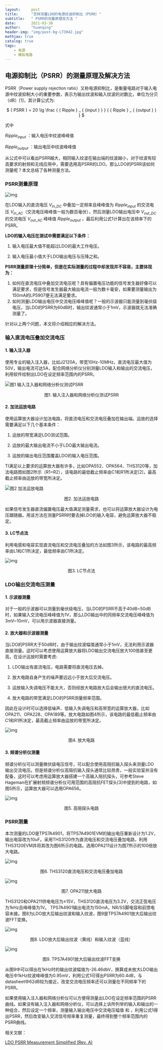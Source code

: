 ```yaml
---
layout:     post
title:      "怎样测量LDO的电源纹波抑制比（PSRR）"
subtitle:   " PSRR的测量原理及方法 "
date:       2021-03-30
author:     "huanqing"
header-img: "img/post-bg-LT3042.jpg"
mathjax: true
catalog: true
tags:
    - 电源
    - 模拟电路
---
```


## 电源抑制比（PSRR）的测量原理及解决方法

PSRR（Power supply rejection ratio）又称电源抑制比，是衡量电路对于输入电源中纹波抑制大小的重要参数，表示为输出纹波和输入纹波的对数比，单位为分贝（dB）[1]，其计算公式为:

<center> $ { PSRR } = 20 \lg \frac {  { Ripple } _ {  {input } } } {  { Ripple } _ {  {output } } } $ </center>

式中

${ Ripple } _ {  {input } }$ ：输入电压中纹波峰峰值

${ Ripple } _ {  {output } }$ ：输出电压中纹波峰峰值

从公式中可以看出PSRR越大，相同输入纹波在输出端的纹波越小，对于纹波有较高要求的射频和无线应用中，需要选用高PSRR的LDO。那么LDO的PSRR该如何测量呢？本文总结了各种测量方法。



### PSRR测量原理

![img](https://gitee.com/hawkingwu/PicGo/raw/master/2018_2D00_02_2D00_28_5F00_134043.png)

在LDO输入的直流电压 ${ V} _ {  {in\_DC} }$ 中叠加一定频率且峰峰值为 ${ Ripple } _ {  {input } }$ 的交流电压 ${ V} _ {  {in\_AC} }$（交流电压峰峰值一般为数百毫伏），然后测量LDO输出电压中 ${ V} _ {  {out\_DC} }$ 的交流电压 ${ V} _ {  {out\_AC} }$ 峰峰值 ${ Ripple } _ {  {output } }$ ，最后利用公式1计算出在该频率下的PSRR。

**LDO的输入电压在测试中需要满足以下条件：**

1. 输入电压最大值不能超过LDO的最大工作电压。

2. 输入电压最小值大于LDO输出电压与压降之和。


**PSRR测量原理十分简单，但是在实际测量的过程中却发现并不容易，主要体现为：**

1. 如何在直流电压中叠加交流电压呢？具有偏置电压功能的信号发生器好像可以满足要求，但是信号发生器最大输出电流一般为数十毫安，如果要测量输出为150mA的LP5907便无法满足要求。
2. 如何测量LDO输出电压中交流电压峰峰值呢？一般的示波器只能测量到毫伏级电压，当LDO的PSRR为60dB时，输出纹波通常小于1mV，示波器就无法准确测量了。

针对以上两个问题，本文将介绍相应的解决方法。



### 输入直流电压叠加交流电压
#### 1. 输入注入器

使用专业的输入注入器，比如J2120A，带宽10Hz-10MHz，直流电压最大值为50V，输出电流可达5A，配合网络分析仪分别测量LDO输入和输出的交流电压，利用软件绘制出LDO在设定频率范围内的PSRR。

![图1 输入注入器和网络分析仪测试PSRR](https://gitee.com/hawkingwu/PicGo/raw/master/2018_2D00_02_2D00_28_5F00_134111.png)

<center> 图1. 输入注入器和网络分析仪测试PSRR </center>



#### 2. 加法运放电路

使用运算放大器设计加法电路，将直流电压和交流电压叠加在输出端。运放的选择需要满足以下几个基本条件：

   1) 运放的带宽满足LDO测试范围。

   2) 运放的最大输出电流不小于LDO最大输出电流。

   3) 运放的输出电压范围覆盖LDO的输入电压范围。

TI满足以上要求的运算放大器有许多，比如OPA552、OPA564、THS3120等，加法电路图如图2所示（R1=R2），该电路的最低截止频率由C1和R1所决定[2]，最高截止频率由运放的带宽所决定。

![图2 加法运放电路](https://gitee.com/hawkingwu/PicGo/raw/master/2018_2D00_02_2D00_28_5F00_134142.png)

<center> 图2. 加法运放电路 </center>

如果信号发生器直流偏置电压最大值满足测量需求，也可以将运算放大器设计为电压跟随器。用该方法在测量PSRR时要去掉LDO的输入电容，避免运算放大器不稳定。



#### 3. LC节点法

利用电感和电容实现直流电压和交流电压叠加的方法如图3所示，该电路的最高频率由L1和C1所决定，最低频率由C1所决定。

![img](https://gitee.com/hawkingwu/PicGo/raw/master/2018_2D00_02_2D00_28_5F00_134157.png)

<center> 图3. LC节点法 </center>



### LDO输出交流电压测量

#### 1. 示波器测量

对于一般的示波器可以测量到毫伏级电压，当LDO的PSRR不高于40dB~50dB时，如果输入交流电压峰峰值为1V，那么LDO输出中的同频率交流电压峰峰值为3mV~10mV，可以用示波器直接测量。

#### 2. 放大器和示波器测量

当LDO的PSRR大于50dB时，由于输出纹波幅值通常小于1mV，无法利用示波器直接测量。这时可以考虑使用运算放大器将LDO输出交流电压放大100倍甚至更高，在设计运放时需要考虑:

   1) LDO输出有直流电压，电路需要将直流电压去掉。

   2) 放大电路自身产生的噪声要远远小于放大后交流电压。

   3) 运放输入失调电压不能太大，否则经放大电路放大后会输出很大的直流电压。

   4) 放大电路的带宽满足LDO的PSRR测量频率范围。

因此在设计时可以选择低噪声、低输入失调电压和高带宽的运算放大器，比如OPA211、OPA228、OPA189等。放大电路如图4所示，该电路的最低截止频率由C1和R1所决定，最高截止频率由运放的带宽所决定。

![img](https://gitee.com/hawkingwu/PicGo/raw/master/2018_2D00_02_2D00_28_5F00_134208.png)

<center> 图4. 放大电路 </center>

#### 3. 频谱分析仪测量

频谱分析仪可以测量微伏级电压信号，可以配合使用高阻抗输入探头来测量LDO输出交流电压。但是频谱分析仪高阻抗输入探头通常比较昂贵，一般实验室并没有配备，这时可以考虑用运算放大器搭建一个高输入阻抗探头，可参考Steve Hageman在扩展射频频谱分析仪可用范围的高阻抗FET探头[3]中提到的电路，如图5所示，运算放大器可以选用OPA656。

![img](https://gitee.com/hawkingwu/PicGo/raw/master/2018_2D00_02_2D00_28_5F00_134232.png)

<center>  图5. 高阻探头电路 </center>



### PSRR测量

本次测量的LDO是TPS7A4901，将TPS7A4901EVM的输出电压重新设计为1.2V，输出电容改为10uF。采用THS3120作为直流电压和交流电压叠加电路，利用THS3120EVM并将其改为图6所示的电路。选用OPA211设计为图7所示的100倍放大电路。

![img](https://gitee.com/hawkingwu/PicGo/raw/master/2018_2D00_02_2D00_28_5F00_134243.png)

<center>  图6. THS3120直流电压和交流电压叠加电路 </center>

![img](https://gitee.com/hawkingwu/PicGo/raw/master/2018_2D00_02_2D00_28_5F00_135453.png)

<center>  图7. OPA211放大电路 </center>

THS3120和OPA211供电电压为±15V，THS3120直流电压为3.2V，交流正弦电压为1kHz且峰峰值为1V。 TPS7A4901输出电流为150mA，NR/SS脚电容和前馈电容未接。图8为LDO放大后输出纹波和输入纹波，图9是TPS7A4901放大后输出纹波FFT变换。

![img](https://gitee.com/hawkingwu/PicGo/raw/master/2018_2D00_02_2D00_28_5F00_134309.png)

<center>  图8. LDO放大后输出纹波（黄线）和输入纹波（蓝线） </center>

![img](https://gitee.com/hawkingwu/PicGo/raw/master/2018_2D00_02_2D00_28_5F00_134320.png)

<center>  图9. TPS7A4901放大后输出纹波FFT变换 </center>

从图9中可以得出在1kHz时的输出纹波幅值为-26.46dbV，换算成未放大LDO输出电压中1kHz纹波峰峰值为0.95mV，利用公式1可得出PSRR为60.4dB，与datasheet中62dB较为接近，改变交流电压频率还可以测量在不同频率下的PSRR。

如果使用输入注入器和网络分析仪可以方便得测量出LDO在设定频率范围的PSRR曲线。如果没有输入注入器和网络分析仪，可以选择上诉所列举的输入和输出的一种组合，然后设定一个频率，测量输入输出电压中交流电压幅值 和 ，利用公式1得出PSRR，然后改变输入交流信号频率重复测量，最终得到整个频率范围内的PSRR曲线。



相关文献：

[LDO PSRR Measurement Simplified (Rev. A)](https://www.ti.com/lit/an/slaa414a/slaa414a.pdf)
